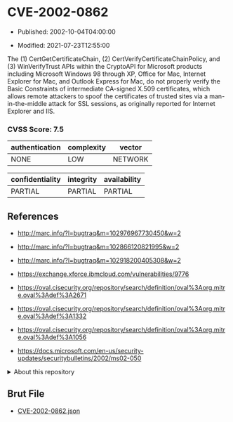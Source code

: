 # CVE-2002-0862

- Published: 2002-10-04T04:00:00

- Modified: 2021-07-23T12:55:00

The (1) CertGetCertificateChain, (2) CertVerifyCertificateChainPolicy, and (3) WinVerifyTrust APIs within the CryptoAPI for Microsoft products including Microsoft Windows 98 through XP, Office for Mac, Internet Explorer for Mac, and Outlook Express for Mac, do not properly verify the Basic Constraints of intermediate CA-signed X.509 certificates, which allows remote attackers to spoof the certificates of trusted sites via a man-in-the-middle attack for SSL sessions, as originally reported for Internet Explorer and IIS.

### CVSS Score: **7.5**

| authentication | complexity | vector |
| --- | --- | --- |
| NONE | LOW | NETWORK |

| confidentiality | integrity | availability |
| --- | --- | --- |
| PARTIAL | PARTIAL | PARTIAL |

## References

* http://marc.info/?l=bugtraq&m=102976967730450&w=2

* http://marc.info/?l=bugtraq&m=102866120821995&w=2

* http://marc.info/?l=bugtraq&m=102918200405308&w=2

* https://exchange.xforce.ibmcloud.com/vulnerabilities/9776

* https://oval.cisecurity.org/repository/search/definition/oval%3Aorg.mitre.oval%3Adef%3A2671

* https://oval.cisecurity.org/repository/search/definition/oval%3Aorg.mitre.oval%3Adef%3A1332

* https://oval.cisecurity.org/repository/search/definition/oval%3Aorg.mitre.oval%3Adef%3A1056

* https://docs.microsoft.com/en-us/security-updates/securitybulletins/2002/ms02-050

<details>
<summary>About this repository</summary> 

  This repository is part of the project [Live Hack CVE](https://github.com/Live-Hack-CVE). Main website can be found [www.live-hack.org](https://www.live-hack.org) 
  
  Made by [Sn0wAlice](https://github.com/Sn0wAlice) for the people that care about security and need to have a feed of the latest CVEs. Hope you enjoy it, don't forget to star the repo and follow me on [Twitter](https://twitter.com/Sn0wAlice) and [Github](https://github.com/Sn0wAlice). And that is my [personnal website](https://www.alice-snow.me/)

  - [Home Page](https://github.com/Live-Hack-CVE)
  - [Framework](https://github.com/Live-Hack-CVE/cve-framework)
  - [CVE database](https://github.com/Live-Hack-CVE/full_database)
  - [Changelog](https://github.com/Live-Hack-CVE/Changelog)
</details>

## Brut File

* [CVE-2002-0862.json](https://raw.githubusercontent.com/Live-Hack-CVE/full_database/main/cves/2002/CVE-2002-0862.json)

